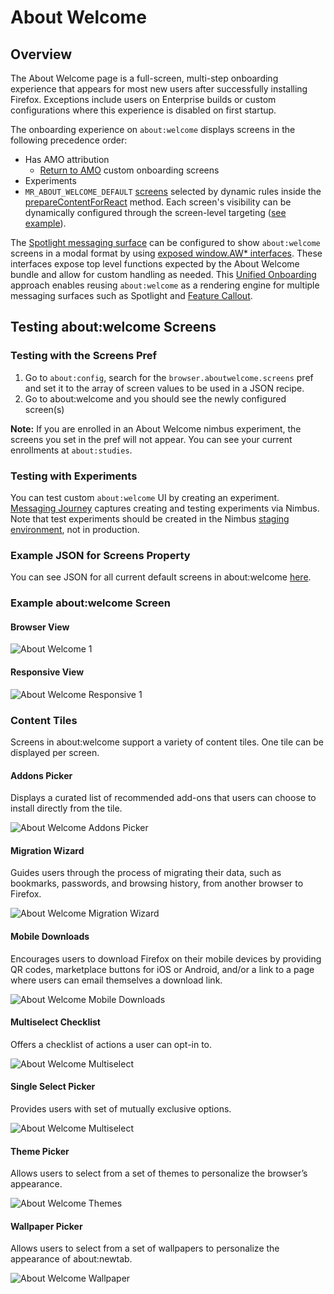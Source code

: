 # About Welcome

## Overview
The About Welcome page is a full-screen, multi-step onboarding experience that appears for most new users after successfully installing Firefox. Exceptions include users on Enterprise builds or custom configurations where this experience is disabled on first startup.

The onboarding experience on `about:welcome` displays screens in the following precedence order:
- Has AMO attribution
  - [Return to AMO](https://firefox-source-docs.mozilla.org/browser/components/asrouter/docs/first-run.html#return-to-amo-rtamo) custom onboarding screens
- Experiments
- `MR_ABOUT_WELCOME_DEFAULT` [screens](https://searchfox.org/mozilla-central/rev/3b707c8fd7e978eebf24279ee51ccf07895cfbcb/browser/components/newtab/aboutwelcome/lib/AboutWelcomeDefaults.jsm#523) selected by dynamic rules inside the [prepareContentForReact](https://searchfox.org/mozilla-central/rev/3b707c8fd7e978eebf24279ee51ccf07895cfbcb/browser/components/newtab/aboutwelcome/lib/AboutWelcomeDefaults.jsm#577) method. Each screen's visibility can be dynamically configured through the screen-level targeting ([see example](https://searchfox.org/mozilla-central/rev/3b707c8fd7e978eebf24279ee51ccf07895cfbcb/browser/components/newtab/aboutwelcome/lib/AboutWelcomeDefaults.jsm#90)).

The [Spotlight messaging surface](https://firefox-source-docs.mozilla.org/browser/components/asrouter/docs/spotlight.html) can be configured to show `about:welcome` screens in a modal format by using [exposed window.AW* interfaces](https://searchfox.org/mozilla-central/source/browser/base/content/spotlight.js#28-47). These interfaces expose top level functions expected by the About Welcome bundle and allow for custom handling as needed. This [Unified Onboarding](https://docs.google.com/document/d/1o8W-gEkgw2GC7KFSfQRkKfWzNJg1-6fpkVPrYmmot4Y/edit) approach enables reusing `about:welcome` as a rendering engine for multiple messaging surfaces such as Spotlight and [Feature Callout](https://firefox-source-docs.mozilla.org/browser/components/asrouter/docs/feature-callout.html).

## Testing about:welcome Screens

### Testing with the Screens Pref
1. Go to `about:config`, search for the `browser.aboutwelcome.screens` pref and set it to the array of screen values to be used in a JSON recipe.
2. Go to about:welcome and you should see the newly configured screen(s)

**Note:** If you are enrolled in an About Welcome nimbus experiment, the screens you set in the pref will not appear. You can see your current enrollments at `about:studies`.

### Testing with Experiments
You can test custom `about:welcome` UI by creating an experiment. [Messaging Journey](https://experimenter.info/messaging/desktop-messaging-journey) captures creating and testing experiments via Nimbus. Note that test experiments should be created in the Nimbus [staging environment](https://stage.experimenter.nonprod.webservices.mozgcp.net/nimbus/), not in production.

### Example JSON for Screens Property

You can see JSON for all current default screens in about:welcome [here](https://searchfox.org/mozilla-central/rev/3b707c8fd7e978eebf24279ee51ccf07895cfbcb/browser/components/newtab/aboutwelcome/lib/AboutWelcomeDefaults.jsm#38-454).

### Example about:welcome Screen

#### Browser View
![About Welcome 1](./aboutwelcome-1.png)

#### Responsive View
![About Welcome Responsive 1](./aboutwelcome-res-1.png)

### Content Tiles
Screens in about:welcome support a variety of content tiles. One tile can be displayed per screen.

#### Addons Picker
Displays a curated list of recommended add-ons that users can choose to install directly from the tile.

![About Welcome Addons Picker](./aboutwelcome-addons-picker.png)

#### Migration Wizard
Guides users through the process of migrating their data, such as bookmarks, passwords, and browsing history, from another browser to Firefox.

![About Welcome Migration Wizard](./aboutwelcome-migration-wizard.png)

#### Mobile Downloads
Encourages users to download Firefox on their mobile devices by providing QR codes, marketplace buttons for iOS or Android, and/or a link to a page where users can email themselves a download link.

![About Welcome Mobile Downloads](./aboutwelcome-mobile-downloads.png)

#### Multiselect Checklist
Offers a checklist of actions a user can opt-in to.

![About Welcome Multiselect](./aboutwelcome-multiselect.png)

#### Single Select Picker
Provides users with set of mutually exclusive options.

![About Welcome Multiselect](./aboutwelcome-single-select-picker.png)

#### Theme Picker
Allows users to select from a set of themes to personalize the browser’s appearance.

![About Welcome Themes](./aboutwelcome-themes.png)

#### Wallpaper Picker
Allows users to select from a set of wallpapers to personalize the appearance of about:newtab.

![About Welcome Wallpaper](./aboutwelcome-wallpaper.png)
